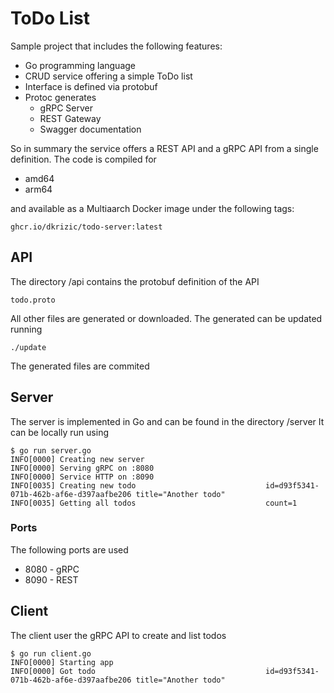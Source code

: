 # ToDo List

Sample project that includes the following features:

* Go programming language
* CRUD service offering a simple ToDo list
* Interface is defined via protobuf
* Protoc generates
  * gRPC Server
  * REST Gateway
  * Swagger documentation

So in summary the service offers a REST API and a gRPC API from a single definition.
The code is compiled for

* amd64
* arm64

and available as a Multiaarch Docker image under the following tags:

```
ghcr.io/dkrizic/todo-server:latest
```

## API

The directory /api contains the protobuf definition of the API

```
todo.proto
```

All other files are generated or downloaded. The generated can be updated running

```
./update
```

The generated files are commited

## Server

The server is implemented in Go and can be found in the directory /server
It can be locally run using

```
$ go run server.go
INFO[0000] Creating new server                          
INFO[0000] Serving gRPC on :8080                        
INFO[0000] Service HTTP on :8090                        
INFO[0035] Creating new todo                             id=d93f5341-071b-462b-af6e-d397aafbe206 title="Another todo"
INFO[0035] Getting all todos                             count=1
```

### Ports

The following ports are used

* 8080 - gRPC
* 8090 - REST

## Client

The client user the gRPC API to create and list todos

```
$ go run client.go 
INFO[0000] Starting app                                 
INFO[0000] Got todo                                      id=d93f5341-071b-462b-af6e-d397aafbe206 title="Another todo"
```